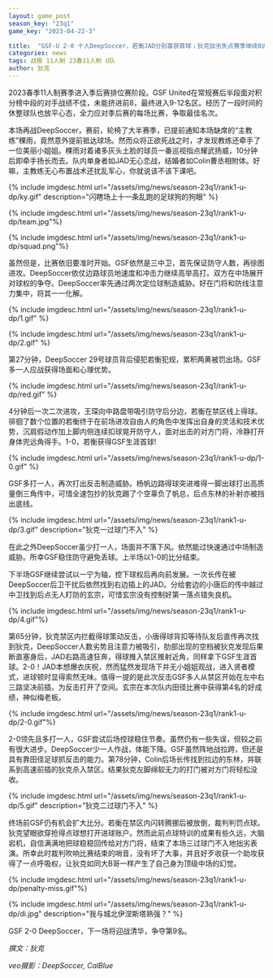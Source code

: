```yaml
---
layout: game_post
season_key: "23q1"
game_key: "2023-04-22-3"

title:  "GSF-U 2-0 十人DeepSoccer，若衡JAD分别喜获首球；狄克拙劣失点赛季继续0进球；"
categories: news
tags: 战报 11人制 23春11人制 U队
author: 狄克
---
```


2023春季11人制赛季进入季后赛排位赛阶段。GSF United在常规赛后半段面对积分榜中段的对手战绩不佳，未能挤进前8，最终进入9-12名区。经历了一段时间的休整球队也放平心态，全力应对季后赛的每场比赛，争取最佳名次。

本场再战DeepSoccer，赛前，轮椅了大半赛季，已提前通知本场缺席的“主教练”稞雨，竟然意外提前抵达球场。然而众将正欲死战之时，才发现教练还牵手了一位美丽小姐姐。稞雨对着诸多灰头土脸的球员一番巡视指点耀武扬威，10分钟后即牵手扬长而去。队内单身者如JAD无心恋战，结婚者如Colin曹丞相附体。好嘛，主教练无心布置战术还扰乱军心，你就说该不该下课吧。

{% include imgdesc.html url="/assets/img/news/season-23q1/rank1-u-dp/ky.gif" description="闪瞎场上十一条乱跑的足球狗的狗眼" %}

{% include imgdesc.html url="/assets/img/news/season-23q1/rank1-u-dp/team.jpg"%}

{% include imgdesc.html url="/assets/img/news/season-23q1/rank1-u-dp/squad.png"%}

虽然但是，比赛依旧要准时开始。GSF依然是三中卫，首先保证防守人数，再徐图进攻。DeepSoccer依仗边路球员地速度和冲击力继续高举高打。双方在中场展开对球权的争夺。DeepSoccer率先通过两次定位球制造威胁。好在门将和防线注意力集中，将其一一化解。

{% include imgdesc.html url="/assets/img/news/season-23q1/rank1-u-dp/1.gif" %}

{% include imgdesc.html url="/assets/img/news/season-23q1/rank1-u-dp/2.gif" %}

第27分钟，DeepSoccer 29号球员背后侵犯若衡犯规，累积两黄被罚出场。GSF多一人应战获得场面和心理优势。

{% include imgdesc.html url="/assets/img/news/season-23q1/rank1-u-dp/red.gif" %}

4分钟后一次二次进攻，王琛向中路盘带吸引防守后分边，若衡在禁区线上得球。徘徊了数个位置的若衡终于在前场进攻自由人的角色中发挥出自身的灵活和技术优势，沉肩假动作加上脚内侧连续扣球晃开防守人，面对出击的对方门将，冷静打开身体兜远角得手。1-0，若衡获得GSF生涯首球!

{% include imgdesc.html url="/assets/img/news/season-23q1/rank1-u-dp/1-0.gif" %}

GSF多打一人，再次打出反击制造威胁。杨帆边路得球突进难得一脚出球打出高质量倒三角传中，可惜全速包抄的狄克踢了个空辜负了帆总，后点东林的补射亦被挡出底线。

{% include imgdesc.html url="/assets/img/news/season-23q1/rank1-u-dp/3.gif" description="狄克一过球门不入" %}

在此之外DeepSoccer虽少打一人，场面并不落下风。依然能过快速通过中场制造威胁。所幸GSF稳住防守避免丢球。上半场以1-0的比分结束。

下半场GSF继续尝试以一宁为轴，控下球权后再向前发展。一次长传在被DeepSoccer后卫干扰后依然找到右边插上的JAD。分给套边的小唐后的传中越过中卫找到后点无人盯防的玄宗，可惜玄宗没有控制好第一落点错失良机。

{% include imgdesc.html url="/assets/img/news/season-23q1/rank1-u-dp/4.gif"%}

第65分钟，狄克禁区内拦截得球策动反击，小唐得球背扣等待队友后直传再次找到狄克，DeepSoccer人数劣势且注意力被吸引，肋部出现的空档被狄克发现后果断直塞身后，JAD右路高速狂奔，得球推入禁区推射近角，同样拿下GSF生涯首球。2-0！JAD本想爆衣庆祝，然而猛然发现场下并无小姐姐观战，进入贤者模式，进球顿时显得索然无味。值得一提的是此次反击GSF多人从禁区开始在左中右三路坚决前插，为反击打开了空间。玄宗在本次队内田径比赛中获得第4名的好成绩，神似梅老板。

{% include imgdesc.html url="/assets/img/news/season-23q1/rank1-u-dp/2-0.gif"%}

2-0领先且多打一人，GSF尝试后场控球稳住节奏。虽然仍有一些失误，但较之前有很大进步。DeepSoccer少一人作战，体能下降。GSF虽然阵地战拉跨，但还是具有靠田径足球抓反击的能力。第78分钟，Colin后场长传找到拉边的东林，并联系到高速前插的狄克杀入禁区。结果狄克左脚绵软无力的打门被对方门将轻松没收。

{% include imgdesc.html url="/assets/img/news/season-23q1/rank1-u-dp/5.gif" description="狄克二过球门不入" %}

终场前GSF仍有机会扩大比分。若衡在禁区内闪转腾挪后被放倒，裁判判罚点球。狄克望眼欲穿抢得点球想打开进球账户。然而此前点球特训的成果有些久远，大脑宕机，自信满满地把球稳稳回传给对方门将，结束了本场三过球门不入地拙劣表演。所幸此时裁判吹响比赛结束的哨音，没有坏了大事，并且好歹收获一个助攻获得了一点呼吸权，让狄克如同大B哥一样产生了自己身为顶级中场的幻觉。

{% include imgdesc.html url="/assets/img/news/season-23q1/rank1-u-dp/penalty-miss.gif"%}

{% include imgdesc.html url="/assets/img/news/season-23q1/rank1-u-dp/di.jpg" description="我与城北伊涅斯塔熟强？" %}

GSF 2-0 DeepSoccer，下一场将迎战清华，争夺第9名。

*撰文：狄克*

*veo摄影：DeepSoccer, CalBlue*